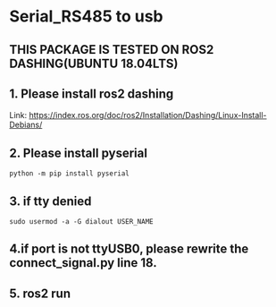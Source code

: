 Serial_RS485 to usb
===================

THIS PACKAGE IS TESTED ON ROS2 DASHING(UBUNTU 18.04LTS)
-------------------------------------------------------

## 1. Please install ros2 dashing

Link: <https://index.ros.org/doc/ros2/Installation/Dashing/Linux-Install-Debians/>

## 2. Please install pyserial

    python -m pip install pyserial

## 3. if tty denied 

    sudo usermod -a -G dialout USER_NAME

## 4.if port is not ttyUSB0, please rewrite the connect_signal.py line 18.

## 5. ros2 run 